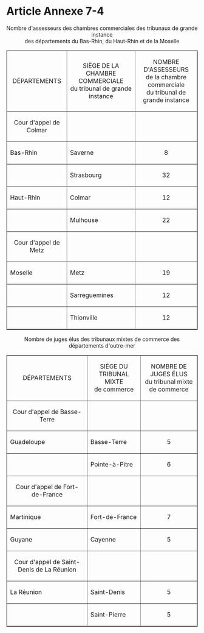 # Article Annexe 7-4

<p align='center'>Nombre d'assesseurs des chambres commerciales des tribunaux de grande instance<br/>des départements du Bas-Rhin, du Haut-Rhin et de la Moselle<br/></p><p align='center'></p><div align='center'></div><p align='center'></p><div align='center'></div><table border='1' width='740' align='center' cellPadding='0'><tbody><tr><td><p align='center'></p><p align='center'>DÉPARTEMENTS</p></td><td><p align='center'></p><p align='center'>SIÈGE DE LA CHAMBRE COMMERCIALE<br/>du tribunal de grande instance</p></td><td><p align='center'></p><p align='center'>NOMBRE D'ASSESSEURS<br/>de la chambre commerciale<br/>du tribunal de grande instance</p></td></tr><tr><td><p align='center'></p><p align='center'>Cour d'appel de Colmar</p></td><td></td><td></td></tr><tr><td><p align='center'></p><p align='left'>Bas-Rhin </p></td><td><p align='left'></p><p align='left'>Saverne</p></td><td><p align='center'></p><p align='center'>8</p></td></tr><tr><td><p align='center'></p><p align='center'></p></td><td><p align='left'></p><p align='left'>Strasbourg</p></td><td><p align='center'></p><p align='center'>32</p></td></tr><tr><td><p align='center'></p><p align='left'>Haut-Rhin </p></td><td><p align='left'></p><p align='left'>Colmar</p></td><td><p align='center'></p><p align='center'>12</p></td></tr><tr><td><p align='center'></p><p align='center'></p></td><td><p align='left'></p><p align='left'>Mulhouse</p></td><td><p align='center'></p><p align='center'>22</p></td></tr><tr><td><p align='center'></p><p align='center'>Cour d'appel de Metz</p></td><td></td><td></td></tr><tr><td><p align='center'></p><p align='left'>Moselle </p></td><td><p align='left'></p><p align='left'>Metz</p></td><td><p align='center'></p><p align='center'>19</p></td></tr><tr><td><p align='center'></p><p align='center'></p></td><td><p align='left'></p><p align='left'>Sarreguemines</p></td><td><p align='center'></p><p align='center'>12</p></td></tr><tr><td><p align='center'></p><p align='center'></p></td><td><p align='left'></p><p align='left'>Thionville</p></td><td><p align='center'></p><p align='center'>12</p></td></tr></tbody></table><div align='center'></div><p align='left'></p><p align='left'></p><p align='left'></p><p align='left'></p><div align='left'></div><p align='left'></p><div align='center'></div><p align='center'>Nombre de juges élus des tribunaux mixtes de commerce des départements d'outre-mer<br/></p><p align='center'></p><div align='center'></div><p align='center'></p><div align='center'></div><table border='1' width='740' align='center' cellPadding='0'><tbody><tr><td><p align='center'></p><p align='center'>DÉPARTEMENTS</p></td><td><p align='center'></p><p align='center'>SIÈGE DU TRIBUNAL MIXTE<br/>de commerce</p></td><td><p align='center'></p><p align='center'>NOMBRE DE JUGES ÉLUS<br/>du tribunal mixte de commerce</p></td></tr><tr><td><p align='center'></p><p align='center'>Cour d'appel de Basse-Terre</p></td><td></td><td></td></tr><tr><td><p align='center'></p><p align='left'>Guadeloupe </p></td><td><p align='left'></p><p align='left'>Basse-Terre</p></td><td><p align='center'></p><p align='center'>5</p></td></tr><tr><td><p align='center'></p><p align='center'></p></td><td><p align='left'></p><p align='left'>Pointe-à-Pitre</p></td><td><p align='center'></p><p align='center'>6</p></td></tr><tr><td><p align='center'></p><p align='center'>Cour d'appel de Fort-de-France</p></td><td></td><td></td></tr><tr><td><p align='center'></p><p align='left'>Martinique </p></td><td><p align='left'></p><p align='left'>Fort-de-France</p></td><td><p align='center'></p><p align='center'>7</p></td></tr><tr><td><p align='center'></p><p align='left'>Guyane </p></td><td><p align='left'></p><p align='left'>Cayenne</p></td><td><p align='center'></p><p align='center'>5</p></td></tr><tr><td><p align='center'></p><p align='center'>Cour d'appel de Saint-Denis de La Réunion</p></td><td></td><td></td></tr><tr><td><p align='center'></p><p align='left'>La Réunion </p></td><td><p align='left'></p><p align='left'>Saint-Denis</p></td><td><p align='center'></p><p align='center'>5</p></td></tr><tr><td><p align='left'></p><p align='left'></p></td><td><p align='left'></p><p align='left'>Saint-Pierre</p></td><td><p align='center'></p><p align='center'>5</p></td></tr></tbody></table><div align='center'></div><p align='left'></p><p align='left'></p><p align='left'></p><p align='left'></p><div align='left'></div><p align='left'></p>